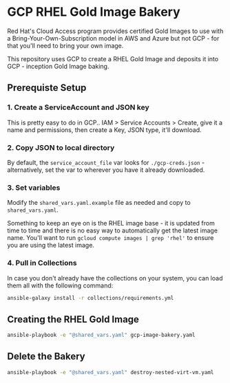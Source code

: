 # GCP RHEL Gold Image Bakery

Red Hat's Cloud Access program provides certified Gold Images to use with a Bring-Your-Own-Subscription model in AWS and Azure but not GCP - for that you'll need to bring your own image.

This repository uses GCP to create a RHEL Gold Image and deposits it into GCP - inception Gold Image baking.

## Prerequiste Setup

### 1. Create a ServiceAccount and JSON key

This is pretty easy to do in GCP.. IAM > Service Accounts > Create, give it a name and permissions, then create a Key, JSON type, it'll download.

### 2. Copy JSON to local directory

By default, the `service_account_file` var looks for `./gcp-creds.json` - alternatively, set the var to wherever you have it already downloaded.

### 3. Set variables

Modify the `shared_vars.yaml.example` file as needed and copy to `shared_vars.yaml`.

Something to keep an eye on is the RHEL image base - it is updated from time to time and there is no easy way to automatically get the latest image name.  You'll want to run `gcloud compute images | grep 'rhel'` to ensure you are using the latest image.

### 4. Pull in Collections

In case you don't already have the collections on your system, you can load them all with the following command:

```bash
ansible-galaxy install -r collections/requirements.yml
```

## Creating the RHEL Gold Image

```bash
ansible-playbook -e "@shared_vars.yaml" gcp-image-bakery.yaml
```

## Delete the Bakery

```bash
ansible-playbook -e "@shared_vars.yaml" destroy-nested-virt-vm.yaml
```